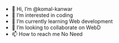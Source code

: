 - 👋 Hi, I’m @komal-kanwar
- 👀 I’m interested in coding
- 🌱 I’m currently learning Web development
- 💞️ I’m looking to collaborate on WebD
- 📫 How to reach me No Need

<!---
komal-kanwar/komal-kanwar is a ✨ special ✨ repository because its `README.md` (this file) appears on your GitHub profile.
You can click the Preview link to take a look at your changes.
--->
